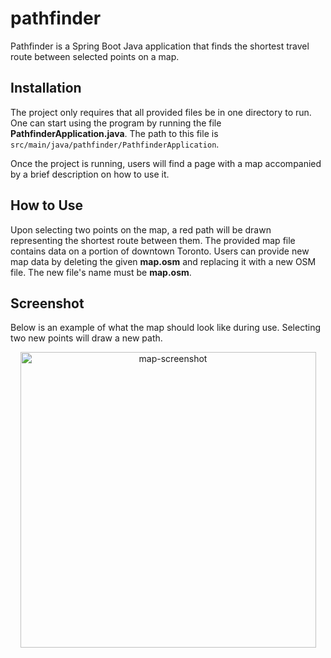 # pathfinder

Pathfinder is a Spring Boot Java application that finds the shortest travel route between selected points on a map.

## Installation

The project only requires that all provided files be in one directory to run. One can start using the program by running the file **PathfinderApplication.java**. The path to this file is `src/main/java/pathfinder/PathfinderApplication`.

Once the project is running, users will find a page with a map accompanied by a brief description on how to use it.

## How to Use

Upon selecting two points on the map, a red path will be drawn representing the shortest route between them. The provided map file contains data on a portion of downtown Toronto. Users can provide new map data by deleting the given **map.osm** and replacing it with a new OSM file. The new file's name must be **map.osm**.

## Screenshot

Below is an example of what the map should look like during use. Selecting two new points will draw a new path.

<p align="center">
  <img width="473" alt="map-screenshot" src="https://user-images.githubusercontent.com/92644044/165891805-086c41aa-f739-41c7-ac3d-d2d27b497046.png">
</p>
